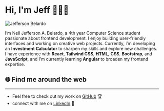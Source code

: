 # Hi, I'm Jeff 👋👨‍💻

![Jefferson Belardo](https://github.com/user-attachments/assets/349163ac-1052-46c1-8327-f99a044b25b8)

I’m Neil Jefferson A. Belardo, a 4th year Computer Science student passionate about frontend development. I enjoy building user-friendly interfaces and working on creative web projects. Currently, I’m developing an **Investment Calculator** to sharpen my skills and explore new challenges. I have experience with **React**, **Tailwind CSS**, **HTML**, **CSS**, **Bootstrap**, and **JavaScript**, and I'm currently learning **Angular** to broaden my frontend expertise. 

## 🌐 Find me around the web  
---
- Feel free to check out my work on [GitHub](https://github.com/jeffrsnblrdoo) 🏆 
- connect with me on [LinkedIn](https://www.linkedin.com/in/jeffrsnblrdo) 💼 
